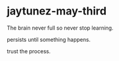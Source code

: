 # jaytunez-may-third

The brain never full so never stop learning.

persists until something happens.

trust the process.
